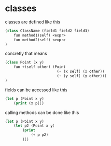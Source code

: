 # classes

classes are defined like this

```lisp
(class ClassName (field1 field2 field3)
    fun method1(self) <expr>
    fun method2(self) <expr>
)
```

concretly that means

```lisp
(class Point (x y)
    fun +(self other) (Point 
                        (+ (x self) (x other))
                        (+ (y self) (y other)))
)
```

fields can be accessed like this

```lisp
(let p (Point x y)
    (print (x p)))
```

calling methods can be done like this

```lisp
(let p (Point x y)
    (let p2 (Point x y)
        (print
            (+ p p2)
        )))
```
